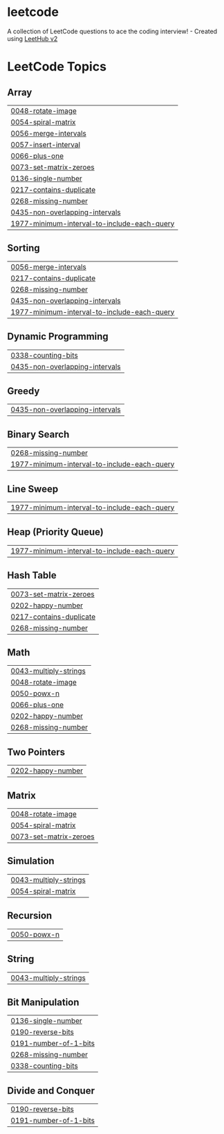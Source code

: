 # leetcode
A collection of LeetCode questions to ace the coding interview! - Created using [LeetHub v2](https://github.com/arunbhardwaj/LeetHub-2.0)

<!---LeetCode Topics Start-->
# LeetCode Topics
## Array
|  |
| ------- |
| [0048-rotate-image](https://github.com/jonahlewis4/leetcode/tree/master/0048-rotate-image) |
| [0054-spiral-matrix](https://github.com/jonahlewis4/leetcode/tree/master/0054-spiral-matrix) |
| [0056-merge-intervals](https://github.com/jonahlewis4/leetcode/tree/master/0056-merge-intervals) |
| [0057-insert-interval](https://github.com/jonahlewis4/leetcode/tree/master/0057-insert-interval) |
| [0066-plus-one](https://github.com/jonahlewis4/leetcode/tree/master/0066-plus-one) |
| [0073-set-matrix-zeroes](https://github.com/jonahlewis4/leetcode/tree/master/0073-set-matrix-zeroes) |
| [0136-single-number](https://github.com/jonahlewis4/leetcode/tree/master/0136-single-number) |
| [0217-contains-duplicate](https://github.com/jonahlewis4/leetcode/tree/master/0217-contains-duplicate) |
| [0268-missing-number](https://github.com/jonahlewis4/leetcode/tree/master/0268-missing-number) |
| [0435-non-overlapping-intervals](https://github.com/jonahlewis4/leetcode/tree/master/0435-non-overlapping-intervals) |
| [1977-minimum-interval-to-include-each-query](https://github.com/jonahlewis4/leetcode/tree/master/1977-minimum-interval-to-include-each-query) |
## Sorting
|  |
| ------- |
| [0056-merge-intervals](https://github.com/jonahlewis4/leetcode/tree/master/0056-merge-intervals) |
| [0217-contains-duplicate](https://github.com/jonahlewis4/leetcode/tree/master/0217-contains-duplicate) |
| [0268-missing-number](https://github.com/jonahlewis4/leetcode/tree/master/0268-missing-number) |
| [0435-non-overlapping-intervals](https://github.com/jonahlewis4/leetcode/tree/master/0435-non-overlapping-intervals) |
| [1977-minimum-interval-to-include-each-query](https://github.com/jonahlewis4/leetcode/tree/master/1977-minimum-interval-to-include-each-query) |
## Dynamic Programming
|  |
| ------- |
| [0338-counting-bits](https://github.com/jonahlewis4/leetcode/tree/master/0338-counting-bits) |
| [0435-non-overlapping-intervals](https://github.com/jonahlewis4/leetcode/tree/master/0435-non-overlapping-intervals) |
## Greedy
|  |
| ------- |
| [0435-non-overlapping-intervals](https://github.com/jonahlewis4/leetcode/tree/master/0435-non-overlapping-intervals) |
## Binary Search
|  |
| ------- |
| [0268-missing-number](https://github.com/jonahlewis4/leetcode/tree/master/0268-missing-number) |
| [1977-minimum-interval-to-include-each-query](https://github.com/jonahlewis4/leetcode/tree/master/1977-minimum-interval-to-include-each-query) |
## Line Sweep
|  |
| ------- |
| [1977-minimum-interval-to-include-each-query](https://github.com/jonahlewis4/leetcode/tree/master/1977-minimum-interval-to-include-each-query) |
## Heap (Priority Queue)
|  |
| ------- |
| [1977-minimum-interval-to-include-each-query](https://github.com/jonahlewis4/leetcode/tree/master/1977-minimum-interval-to-include-each-query) |
## Hash Table
|  |
| ------- |
| [0073-set-matrix-zeroes](https://github.com/jonahlewis4/leetcode/tree/master/0073-set-matrix-zeroes) |
| [0202-happy-number](https://github.com/jonahlewis4/leetcode/tree/master/0202-happy-number) |
| [0217-contains-duplicate](https://github.com/jonahlewis4/leetcode/tree/master/0217-contains-duplicate) |
| [0268-missing-number](https://github.com/jonahlewis4/leetcode/tree/master/0268-missing-number) |
## Math
|  |
| ------- |
| [0043-multiply-strings](https://github.com/jonahlewis4/leetcode/tree/master/0043-multiply-strings) |
| [0048-rotate-image](https://github.com/jonahlewis4/leetcode/tree/master/0048-rotate-image) |
| [0050-powx-n](https://github.com/jonahlewis4/leetcode/tree/master/0050-powx-n) |
| [0066-plus-one](https://github.com/jonahlewis4/leetcode/tree/master/0066-plus-one) |
| [0202-happy-number](https://github.com/jonahlewis4/leetcode/tree/master/0202-happy-number) |
| [0268-missing-number](https://github.com/jonahlewis4/leetcode/tree/master/0268-missing-number) |
## Two Pointers
|  |
| ------- |
| [0202-happy-number](https://github.com/jonahlewis4/leetcode/tree/master/0202-happy-number) |
## Matrix
|  |
| ------- |
| [0048-rotate-image](https://github.com/jonahlewis4/leetcode/tree/master/0048-rotate-image) |
| [0054-spiral-matrix](https://github.com/jonahlewis4/leetcode/tree/master/0054-spiral-matrix) |
| [0073-set-matrix-zeroes](https://github.com/jonahlewis4/leetcode/tree/master/0073-set-matrix-zeroes) |
## Simulation
|  |
| ------- |
| [0043-multiply-strings](https://github.com/jonahlewis4/leetcode/tree/master/0043-multiply-strings) |
| [0054-spiral-matrix](https://github.com/jonahlewis4/leetcode/tree/master/0054-spiral-matrix) |
## Recursion
|  |
| ------- |
| [0050-powx-n](https://github.com/jonahlewis4/leetcode/tree/master/0050-powx-n) |
## String
|  |
| ------- |
| [0043-multiply-strings](https://github.com/jonahlewis4/leetcode/tree/master/0043-multiply-strings) |
## Bit Manipulation
|  |
| ------- |
| [0136-single-number](https://github.com/jonahlewis4/leetcode/tree/master/0136-single-number) |
| [0190-reverse-bits](https://github.com/jonahlewis4/leetcode/tree/master/0190-reverse-bits) |
| [0191-number-of-1-bits](https://github.com/jonahlewis4/leetcode/tree/master/0191-number-of-1-bits) |
| [0268-missing-number](https://github.com/jonahlewis4/leetcode/tree/master/0268-missing-number) |
| [0338-counting-bits](https://github.com/jonahlewis4/leetcode/tree/master/0338-counting-bits) |
## Divide and Conquer
|  |
| ------- |
| [0190-reverse-bits](https://github.com/jonahlewis4/leetcode/tree/master/0190-reverse-bits) |
| [0191-number-of-1-bits](https://github.com/jonahlewis4/leetcode/tree/master/0191-number-of-1-bits) |
<!---LeetCode Topics End-->
